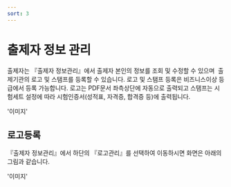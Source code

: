 ```yaml
---
sort: 3
---
```


# 출제자 정보 관리



출제자는 『출제자 정보관리』에서 출제자 본인의 정보를 조회 및 수정할 수 있으며  출제기관의 로고 및 스탬프를 등록할 수 있습니다. 로고 및 스탬프 등록은 비즈니스이상 등급에서 등록 가능합니다. 로고는 PDF문서 좌측상단에 자동으로 출력되고 스탬프는 시험세트 설정에 따라 시험인증서(성적표, 자격증, 합격증 등)에 출력됩니다.

'이미지'

## 로고등록
『출제자 정보관리』에서 하단의 『로고관리』를 선택하여 이동하시면 화면은 아래의 그림과 같습니다.

'이미지'